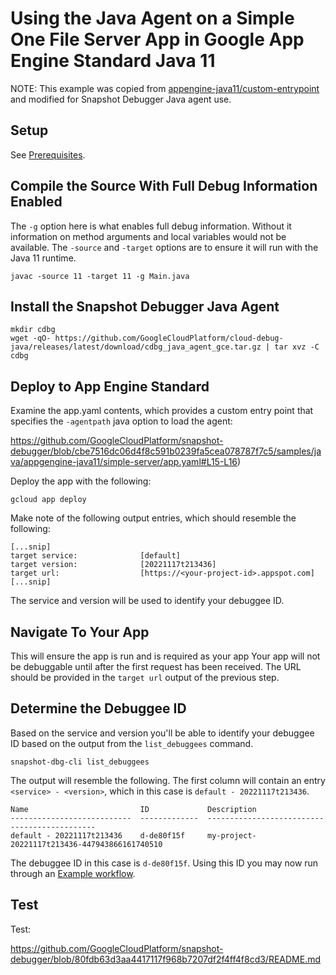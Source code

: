 # Using the Java Agent on a Simple One File Server App in Google App Engine Standard Java 11

NOTE: This example was copied from
[appengine-java11/custom-entrypoint](https://github.com/GoogleCloudPlatform/java-docs-samples/blob/main/appengine-java11/custom-entrypoint)
and modified for Snapshot Debugger Java agent use.


## Setup
See [Prerequisites](../README.md#Prerequisites).

## Compile the Source With Full Debug Information Enabled

The `-g` option here is what enables full debug information. Without it
information on method arguments and local variables would not be available. The
`-source` and `-target` options are to ensure it will run with the Java 11
runtime.

```
javac -source 11 -target 11 -g Main.java
```

## Install the Snapshot Debugger Java Agent

```
mkdir cdbg
wget -qO- https://github.com/GoogleCloudPlatform/cloud-debug-java/releases/latest/download/cdbg_java_agent_gce.tar.gz | tar xvz -C cdbg
```

## Deploy to App Engine Standard

Examine the app.yaml contents, which provides a custom entry point that
specifies the `-agentpath` java option to load the agent:

https://github.com/GoogleCloudPlatform/snapshot-debugger/blob/cbe7516dc06d4f8c591b0239fa5cea078787f7c5/samples/java/appgengine-java11/simple-server/app.yaml#L15-L16)

Deploy the app with the following:

```
gcloud app deploy
```

Make note of the following output entries, which should resemble the following:

```
[...snip]
target service:              [default]
target version:              [20221117t213436]
target url:                  [https://<your-project-id>.appspot.com]
[...snip]
```

The service and version will be used to identify your debuggee ID.

## Navigate To Your App

This will ensure the app is run and is required as your app Your app will not be
debuggable until after the first request has been received.  The URL should be
provided in the `target url` output of the previous step.

## Determine the Debuggee ID

Based on the service and version you'll be able to identify your debuggee ID
based on the output from the `list_debuggees` command.

```
snapshot-dbg-cli list_debuggees
```

The output will resemble the following. The first column will contain an entry
`<service> - <version>`, which in this case is `default - 20221117t213436`.

```
Name                         ID             Description
---------------------------  -------------  ---------------------------------------------
default - 20221117t213436    d-de80f15f     my-project-20221117t213436-447943866161740510
```

The debuggee ID in this case is  `d-de80f15f`. Using this ID you may now run
through an [Example workflow](../../../../README.md#example-workflow).


## Test

Test:

https://github.com/GoogleCloudPlatform/snapshot-debugger/blob/80fdb63d3aa4417117f968b7207df2f4ff4f8cd3/README.md

